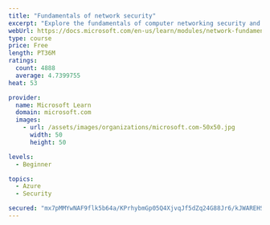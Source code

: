 ```yaml
---
title: "Fundamentals of network security"
excerpt: "Explore the fundamentals of computer networking security and monitoring."
webUrl: https://docs.microsoft.com/en-us/learn/modules/network-fundamentals-2/
type: course
price: Free
length: PT36M
ratings:
  count: 4888
  average: 4.7399755
heat: 53

provider:
  name: Microsoft Learn
  domain: microsoft.com
  images:
    - url: /assets/images/organizations/microsoft.com-50x50.jpg
      width: 50
      height: 50

levels:
  - Beginner

topics:
  - Azure
  - Security

secured: "mx7pMMYwNAF9flk5b64a/KPrhybmGp05Q4XjvqJf5dZq24G88Jr6/kJWAREHSXGgylbMaCWY8/SKqPYUfPGS3P/mzZODv+E/52NX52Ug22ik2Ly3l86GsQfBMveK/52j3qjAx4GpOxYo5ffaWpxjXWgUukj5HJKyrd4ffYsm47awxKIMmXb8Yjv8QU7gXriwWBTRsCUkwG8BxAW7FfP0pN1bMXbi9nRJ+IEs0jUrIqTWXh3s24ZeVWmXsM7/uogtI1+nodgsaMSr37S4H2XBAngI+y50od/y3FkGKtyqaujsnRYOPNywWgy4QzFLD51RD7jtquykkWCO75Go6RM6mWhrPHm6/luaaLiqd8MAqccHhr5j4zQVfp0p1+CH7c5yNPXlEu7kgMsJOWC6iB6YqSvMnmM7BMrntNmy4GhzCYg=;mHl8JyxCjpyQ8Mcwv8Ue2A=="
---
```



